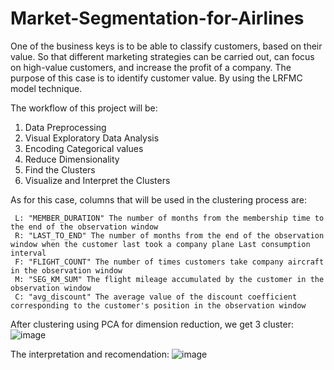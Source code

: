 # Market-Segmentation-for-Airlines

One of the business keys is to be able to classify customers, based on their value. So that different marketing strategies can be carried out, can focus on high-value customers, and increase the profit of a company. The purpose of this case is to identify customer value. By using the LRFMC model technique. 

The workflow of this project will be:

1. Data Preprocessing
2. Visual Exploratory Data Analysis
3. Encoding Categorical values
4. Reduce Dimensionality
5. Find the Clusters
6. Visualize and Interpret the Clusters

As for this case, columns that will be used in the clustering process are:

     L: "MEMBER_DURATION" The number of months from the membership time to the end of the observation window
     R: "LAST_TO_END" The number of months from the end of the observation window when the customer last took a company plane Last consumption interval
     F: "FLIGHT_COUNT" The number of times customers take company aircraft in the observation window
     M: "SEG_KM_SUM" The flight mileage accumulated by the customer in the observation window
     C: "avg_discount" The average value of the discount coefficient corresponding to the customer's position in the observation window


After clustering using PCA for dimension reduction, we get 3 cluster:
![image](https://user-images.githubusercontent.com/84758353/179644553-65dca346-4cbd-45d3-9fa1-c5d74aeef76c.png)

The interpretation and recomendation:
![image](https://user-images.githubusercontent.com/84758353/179644838-26c51a6c-baad-4790-a20b-819eae351842.png)

 
